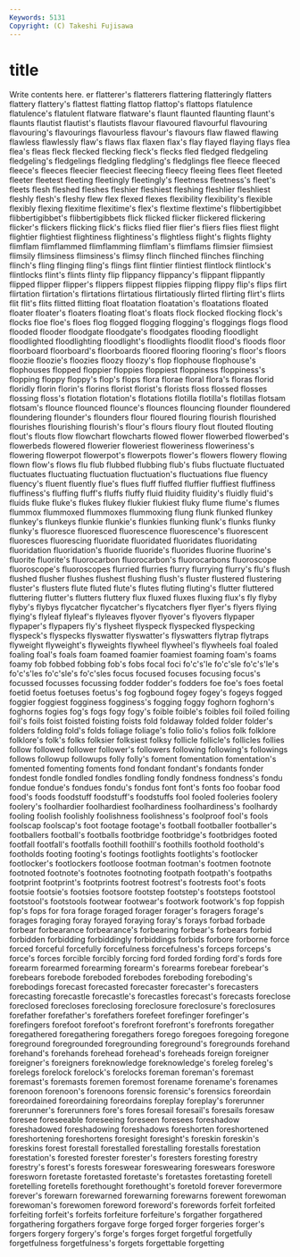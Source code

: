 ```yaml
---
Keywords: 5131 
Copyright: (C) Takeshi Fujisawa
---
```


# title

Write contents here.
er flatterer's flatterers flattering flatteringly flatters flattery flattery's
flattest flatting flattop flattop's flattops flatulence flatulence's flatulent flatware flatware's
flaunt flaunted flaunting flaunt's flaunts flautist flautist's flautists flavour flavoured
flavourful flavouring flavouring's flavourings flavourless flavour's flavours flaw flawed flawing
flawless flawlessly flaw's flaws flax flaxen flax's flay flayed flaying
flays flea flea's fleas fleck flecked flecking fleck's flecks fled
fledged fledgeling fledgeling's fledgelings fledgling fledgling's fledglings flee fleece fleeced
fleece's fleeces fleecier fleeciest fleecing fleecy fleeing flees fleet fleeted
fleeter fleetest fleeting fleetingly fleetingly's fleetness fleetness's fleet's fleets flesh
fleshed fleshes fleshier fleshiest fleshing fleshlier fleshliest fleshly flesh's fleshy
flew flex flexed flexes flexibility flexibility's flexible flexibly flexing flexitime
flexitime's flex's flextime flextime's flibbertigibbet flibbertigibbet's flibbertigibbets flick flicked flicker
flickered flickering flicker's flickers flicking flick's flicks flied flier flier's
fliers flies fliest flight flightier flightiest flightiness flightiness's flightless flight's
flights flighty flimflam flimflammed flimflamming flimflam's flimflams flimsier flimsiest flimsily
flimsiness flimsiness's flimsy flinch flinched flinches flinching flinch's fling flinging
fling's flings flint flintier flintiest flintlock flintlock's flintlocks flint's flints
flinty flip flippancy flippancy's flippant flippantly flipped flipper flipper's flippers
flippest flippies flipping flippy flip's flips flirt flirtation flirtation's flirtations
flirtatious flirtatiously flirted flirting flirt's flirts flit flit's flits flitted
flitting float floatation floatation's floatations floated floater floater's floaters floating
float's floats flock flocked flocking flock's flocks floe floe's floes
flog flogged flogging flogging's floggings flogs flood flooded flooder floodgate
floodgate's floodgates flooding floodlight floodlighted floodlighting floodlight's floodlights floodlit flood's
floods floor floorboard floorboard's floorboards floored flooring flooring's floor's floors
floozie floozie's floozies floozy floozy's flop flophouse flophouse's flophouses flopped
floppier floppies floppiest floppiness floppiness's flopping floppy floppy's flop's flops
flora florae floral flora's floras florid floridly florin florin's florins
florist florist's florists floss flossed flosses flossing floss's flotation flotation's
flotations flotilla flotilla's flotillas flotsam flotsam's flounce flounced flounce's flounces
flouncing flounder floundered floundering flounder's flounders flour floured flouring flourish
flourished flourishes flourishing flourish's flour's flours floury flout flouted flouting
flout's flouts flow flowchart flowcharts flowed flower flowerbed flowerbed's flowerbeds
flowered flowerier floweriest floweriness floweriness's flowering flowerpot flowerpot's flowerpots flower's
flowers flowery flowing flown flow's flows flu flub flubbed flubbing
flub's flubs fluctuate fluctuated fluctuates fluctuating fluctuation fluctuation's fluctuations flue
fluency fluency's fluent fluently flue's flues fluff fluffed fluffier fluffiest
fluffiness fluffiness's fluffing fluff's fluffs fluffy fluid fluidity fluidity's fluidly
fluid's fluids fluke fluke's flukes flukey flukier flukiest fluky flume
flume's flumes flummox flummoxed flummoxes flummoxing flung flunk flunked flunkey
flunkey's flunkeys flunkie flunkie's flunkies flunking flunk's flunks flunky flunky's
fluoresce fluoresced fluorescence fluorescence's fluorescent fluoresces fluorescing fluoridate fluoridated fluoridates
fluoridating fluoridation fluoridation's fluoride fluoride's fluorides fluorine fluorine's fluorite fluorite's
fluorocarbon fluorocarbon's fluorocarbons fluoroscope fluoroscope's fluoroscopes flurried flurries flurry flurrying
flurry's flu's flush flushed flusher flushes flushest flushing flush's fluster
flustered flustering fluster's flusters flute fluted flute's flutes fluting fluting's
flutter fluttered fluttering flutter's flutters fluttery flux fluxed fluxes fluxing
flux's fly flyby flyby's flybys flycatcher flycatcher's flycatchers flyer flyer's
flyers flying flying's flyleaf flyleaf's flyleaves flyover flyover's flyovers flypaper
flypaper's flypapers fly's flysheet flyspeck flyspecked flyspecking flyspeck's flyspecks flyswatter
flyswatter's flyswatters flytrap flytraps flyweight flyweight's flyweights flywheel flywheel's flywheels
foal foaled foaling foal's foals foam foamed foamier foamiest foaming
foam's foams foamy fob fobbed fobbing fob's fobs focal foci
fo'c's'le fo'c'sle fo'c's'le's fo'c's'les fo'c'sle's fo'c'sles focus focused focuses focusing
focus's focussed focusses focussing fodder fodder's fodders foe foe's foes
foetal foetid foetus foetuses foetus's fog fogbound fogey fogey's fogeys
fogged foggier foggiest fogginess fogginess's fogging foggy foghorn foghorn's foghorns
fogies fog's fogs fogy fogy's foible foible's foibles foil foiled
foiling foil's foils foist foisted foisting foists fold foldaway folded
folder folder's folders folding fold's folds foliage foliage's folio folio's
folios folk folklore folklore's folk's folks folksier folksiest folksy follicle
follicle's follicles follies follow followed follower follower's followers following following's
followings follows followup followups folly folly's foment fomentation fomentation's fomented
fomenting foments fond fondant fondant's fondants fonder fondest fondle fondled
fondles fondling fondly fondness fondness's fondu fondue fondue's fondues fondu's
fondus font font's fonts foo foobar food food's foods foodstuff
foodstuff's foodstuffs fool fooled fooleries foolery foolery's foolhardier foolhardiest foolhardiness
foolhardiness's foolhardy fooling foolish foolishly foolishness foolishness's foolproof fool's fools
foolscap foolscap's foot footage footage's football footballer footballer's footballers football's
footballs footbridge footbridge's footbridges footed footfall footfall's footfalls foothill foothill's
foothills foothold foothold's footholds footing footing's footings footlights footlights's footlocker
footlocker's footlockers footloose footman footman's footmen footnote footnoted footnote's footnotes
footnoting footpath footpath's footpaths footprint footprint's footprints footrest footrest's footrests
foot's foots footsie footsie's footsies footsore footstep footstep's footsteps footstool
footstool's footstools footwear footwear's footwork footwork's fop foppish fop's fops
for fora forage foraged forager forager's foragers forage's forages foraging
foray forayed foraying foray's forays forbad forbade forbear forbearance forbearance's
forbearing forbear's forbears forbid forbidden forbidding forbiddingly forbiddings forbids forbore
forborne force forced forceful forcefully forcefulness forcefulness's forceps forceps's force's
forces forcible forcibly forcing ford forded fording ford's fords fore
forearm forearmed forearming forearm's forearms forebear forebear's forebears forebode foreboded
forebodes foreboding foreboding's forebodings forecast forecasted forecaster forecaster's forecasters forecasting
forecastle forecastle's forecastles forecast's forecasts foreclose foreclosed forecloses foreclosing foreclosure
foreclosure's foreclosures forefather forefather's forefathers forefeet forefinger forefinger's forefingers forefoot
forefoot's forefront forefront's forefronts foregather foregathered foregathering foregathers forego foregoes
foregoing foregone foreground foregrounded foregrounding foreground's foregrounds forehand forehand's forehands
forehead forehead's foreheads foreign foreigner foreigner's foreigners foreknowledge foreknowledge's foreleg
foreleg's forelegs forelock forelock's forelocks foreman foreman's foremast foremast's foremasts
foremen foremost forename forename's forenames forenoon forenoon's forenoons forensic forensic's
forensics foreordain foreordained foreordaining foreordains foreplay foreplay's forerunner forerunner's forerunners
fore's fores foresail foresail's foresails foresaw foresee foreseeable foreseeing foreseen
foresees foreshadow foreshadowed foreshadowing foreshadows foreshorten foreshortened foreshortening foreshortens foresight
foresight's foreskin foreskin's foreskins forest forestall forestalled forestalling forestalls forestation
forestation's forested forester forester's foresters foresting forestry forestry's forest's forests
foreswear foreswearing foreswears foreswore foresworn foretaste foretasted foretaste's foretastes foretasting
foretell foretelling foretells forethought forethought's foretold forever forevermore forever's forewarn
forewarned forewarning forewarns forewent forewoman forewoman's forewomen foreword foreword's forewords
forfeit forfeited forfeiting forfeit's forfeits forfeiture forfeiture's forgather forgathered forgathering
forgathers forgave forge forged forger forgeries forger's forgers forgery forgery's
forge's forges forget forgetful forgetfully forgetfulness forgetfulness's forgets forgettable forgetting
